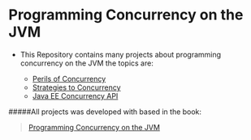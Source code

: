 Programming Concurrency on the JVM
======================================

* This Repository contains many projects about programming concurrency on the JVM the topics are:
 
  * [Perils of Concurrency](https://github.com/robsonoduarte/concurrency-on-jvm/tree/master/perils-concurrency#perils-of-concurrency)
  * [Strategies to Concurrency](https://github.com/robsonoduarte/concurrency-on-jvm/tree/master/strategies-concurrency)
  * [Java EE Concurrency API](https://github.com/robsonoduarte/concurrency-on-jvm/tree/master/javaee-concurrency-api)
  
  
 
#####All projects was developed with based in the book:
> [Programming Concurrency on the JVM](https://pragprog.com/book/vspcon/programming-concurrency-on-the-jvm)

